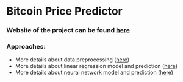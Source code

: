 # Bitcoin Price Predictor
### Website of the project can be found [here](https://sunnym412.wixsite.com/bitcoinpredictor)
### Approaches:
* More details about data preprocessing ([here](https://github.com/meng1994412/Bitcoin_Price_Predictor/blob/master/code/Bitcoin_data_preprocessing.ipynb))
* More details about linear regression model and prediction ([here](https://github.com/meng1994412/Bitcoin_Price_Predictor/blob/master/code/Linear_Regression.ipynb))
* More details about neural network model and prediction ([here](https://github.com/meng1994412/Bitcoin_Price_Predictor/blob/master/code/Neural_network.ipynb))
